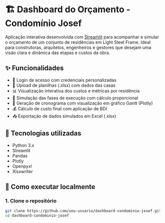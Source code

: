 # 🏗️ Dashboard do Orçamento - Condomínio Josef

Aplicação interativa desenvolvida com [Streamlit](https://streamlit.io/) para acompanhar e simular o orçamento de um conjunto de residências em Light Steel Frame. Ideal para construtoras, arquitetos, engenheiros e gestores que desejam uma visão clara e dinâmica das etapas e custos da obra.

## ✨ Funcionalidades

- 🔐 Login de acesso com credenciais personalizadas
- 📁 Upload de planilhas (.xlsx) com dados das casas
- 📊 Visualização interativa dos custos e métricas por residência
- 🧮 Simulação das fases de execução com cálculo proporcional
- 📆 Geração de cronograma com visualização em gráfico Gantt (Plotly)
- 💰 Cálculo de custo final com aplicação de BDI
- 📥 Exportação de dados simulados em Excel (.xlsx)

## 🔧 Tecnologias utilizadas

- Python 3.x
- Streamlit
- Pandas
- Plotly
- Openpyxl
- Xlsxwriter

## 🚀 Como executar localmente

### 1. Clone o repositório

```bash
git clone https://github.com/seu-usuario/dashboard-condominio-josef.git
cd dashboard-condominio-josef

